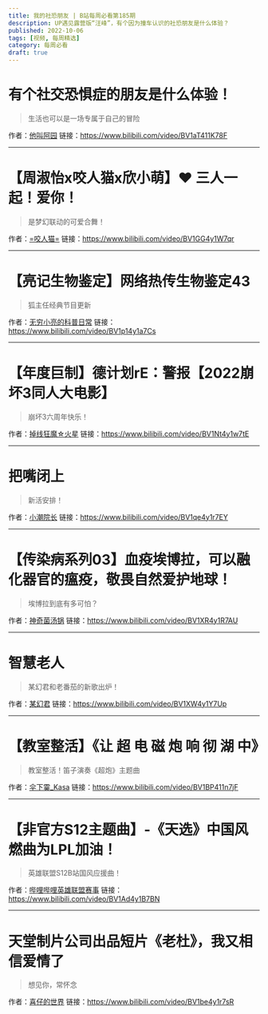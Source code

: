 ```yaml
---
title: 我的社恐朋友 | B站每周必看第185期
description: UP遇见露营版“汪峰”，有个因为撞车认识的社恐朋友是什么体验？
published: 2022-10-06
tags: [视频, 每周精选]
category: 每周必看
draft: true
---
```


# 有个社交恐惧症的朋友是什么体验！
> 生活也可以是一场专属于自己的冒险

作者：[他叫阿园](https://space.bilibili.com/2041168605)
链接：https://www.bilibili.com/video/BV1aT411K78F

---

# 【周淑怡x咬人猫x欣小萌】❤️  三人一起！爱你！
> 是梦幻联动的可爱合舞！

作者：[=咬人猫=](https://space.bilibili.com/116683)
链接：https://www.bilibili.com/video/BV1GG4y1W7qr

---

# 【亮记生物鉴定】网络热传生物鉴定43
> 狐主任经典节目更新

作者：[无穷小亮的科普日常](https://space.bilibili.com/14804670)
链接：https://www.bilibili.com/video/BV1p14y1a7Cs

---

# 【年度巨制】德计划rE：警报【2022崩坏3同人大电影】
> 崩坏3六周年快乐！

作者：[掉线狂魔☆火星](https://space.bilibili.com/520492)
链接：https://www.bilibili.com/video/BV1Nt4y1w7tE

---

# 把嘴闭上
> 新活安排！

作者：[小潮院长](https://space.bilibili.com/5970160)
链接：https://www.bilibili.com/video/BV1qe4y1r7EY

---

# 【传染病系列03】血疫埃博拉，可以融化器官的瘟疫，敬畏自然爱护地球！
> 埃博拉到底有多可怕？

作者：[神奇菌汤锅](https://space.bilibili.com/274724919)
链接：https://www.bilibili.com/video/BV1XR4y1R7AU

---

# 智慧老人
> 某幻君和老番茄的新歌出炉！

作者：[某幻君](https://space.bilibili.com/1577804)
链接：https://www.bilibili.com/video/BV1XW4y1Y7Up

---

# 【教室整活】《让 超 电 磁 炮 响 彻 湖 中》
> 教室整活！笛子演奏《超炮》主题曲

作者：[伞下霙_Kasa](https://space.bilibili.com/390266974)
链接：https://www.bilibili.com/video/BV1BP411n7jF

---

# 【非官方S12主题曲】-《天选》中国风燃曲为LPL加油！
> 英雄联盟S12B站国风应援曲！

作者：[哔哩哔哩英雄联盟赛事](https://space.bilibili.com/50329118)
链接：https://www.bilibili.com/video/BV1Ad4y1B7BN

---

# 天堂制片公司出品短片《老杜》，我又相信爱情了
> 想见你，常怀念

作者：[喜仔的世界](https://space.bilibili.com/7760828)
链接：https://www.bilibili.com/video/BV1be4y1r7sR

